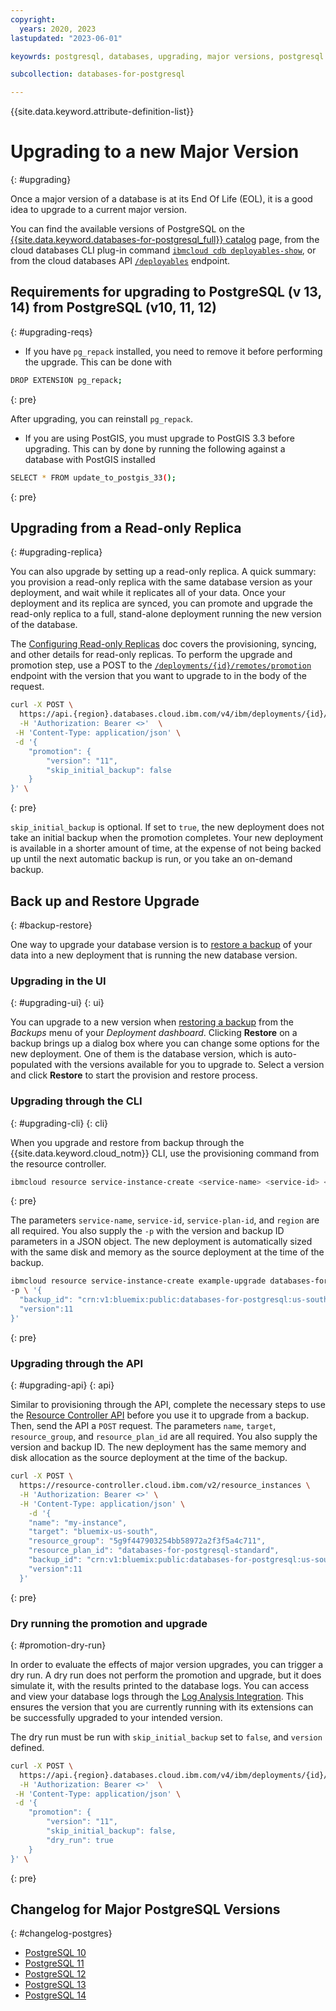 ```yaml
---
copyright:
  years: 2020, 2023
lastupdated: "2023-06-01"

keyowrds: postgresql, databases, upgrading, major versions, postgresql new deployment, postgresql database version, postgresql major version

subcollection: databases-for-postgresql

---
```


{{site.data.keyword.attribute-definition-list}}

# Upgrading to a new Major Version
{: #upgrading}

Once a major version of a database is at its End Of Life (EOL), it is a good idea to upgrade to a current major version. 

You can find the available versions of PostgreSQL on the [{{site.data.keyword.databases-for-postgresql_full}} catalog](https://cloud.ibm.com/catalog/databases-for-postgresql) page, from the cloud databases CLI plug-in command [`ibmcloud cdb deployables-show`](/docs/databases-cli-plugin?topic=databases-cli-plugin-cdb-reference#deployables-show), or from the cloud databases API [`/deployables`](https://cloud.ibm.com/apidocs/cloud-databases-api#get-all-deployable-databases) endpoint.

## Requirements for upgrading to PostgreSQL (v 13, 14) from PostgreSQL (v10, 11, 12)
{: #upgrading-reqs}

- If you have `pg_repack` installed, you need to remove it before performing the upgrade. This can be done with 

```sh
DROP EXTENSION pg_repack; 
```
{: pre}

After upgrading, you can reinstall `pg_repack`.

- If you are using PostGIS, you must upgrade to PostGIS 3.3 before upgrading. This can by done by running the following against a database with PostGIS installed 

```sh
SELECT * FROM update_to_postgis_33();
```
{: pre}

## Upgrading from a Read-only Replica
{: #upgrading-replica}

You can also upgrade by setting up a read-only replica. A quick summary: you provision a read-only replica with the same database version as your deployment, and wait while it replicates all of your data. Once your deployment and its replica are synced, you can promote and upgrade the read-only replica to a full, stand-alone deployment running the new version of the database.

The [Configuring Read-only Replicas](/docs/databases-for-postgresql?topic=databases-for-postgresql-read-only-replicas) doc covers the provisioning, syncing, and other details for read-only replicas. To perform the upgrade and promotion step, use a POST to the [`/deployments/{id}/remotes/promotion`](https://cloud.ibm.com/apidocs/cloud-databases-api#promote-read-only-replica-to-a-full-deployment) endpoint with the version that you want to upgrade to in the body of the request.
```sh
curl -X POST \
  https://api.{region}.databases.cloud.ibm.com/v4/ibm/deployments/{id}/remotes/promotion \
  -H 'Authorization: Bearer <>'  \
 -H 'Content-Type: application/json' \
 -d '{
    "promotion": {
        "version": "11",
        "skip_initial_backup": false
    }
}' \
```
{: pre}

`skip_initial_backup` is optional. If set to `true`, the new deployment does not take an initial backup when the promotion completes. Your new deployment is available in a shorter amount of time, at the expense of not being backed up until the next automatic backup is run, or you take an on-demand backup.

## Back up and Restore Upgrade
{: #backup-restore}

One way to upgrade your database version is to [restore a backup](/docs/databases-for-postgresql?topic=databases-for-postgresql-dashboard-backups&interface=ui#restore-backup) of your data into a new deployment that is running the new database version.

### Upgrading in the UI
{: #upgrading-ui}
{: ui}

You can upgrade to a new version when [restoring a backup](/docs/databases-for-postgresql?topic=databases-for-postgresql-dashboard-backups&interface=ui#restore-backup) from the _Backups_ menu of your _Deployment dashboard_. Clicking **Restore** on a backup brings up a dialog box where you can change some options for the new deployment. One of them is the database version, which is auto-populated with the versions available for you to upgrade to. Select a version and click **Restore** to start the provision and restore process.

### Upgrading through the CLI
{: #upgrading-cli}
{: cli}

When you upgrade and restore from backup through the {{site.data.keyword.cloud_notm}} CLI, use the provisioning command from the resource controller.
```sh
ibmcloud resource service-instance-create <service-name> <service-id> <service-plan-id> <region>
```
{: pre}

The parameters `service-name`, `service-id`, `service-plan-id`, and `region` are all required. You also supply the `-p` with the version and backup ID parameters in a JSON object. The new deployment is automatically sized with the same disk and memory as the source deployment at the time of the backup.

```sh
ibmcloud resource service-instance-create example-upgrade databases-for-postgresql standard us-south \
-p \ '{
  "backup_id": "crn:v1:bluemix:public:databases-for-postgresql:us-south:a/54e8ffe85dcedf470db5b5ee6ac4a8d8:1b8f53db-fc2d-4e24-8470-f82b15c71717:backup:06392e97-df90-46d8-98e8-cb67e9e0a8e6",
  "version":11
}'
```
{: pre}

### Upgrading through the API
{: #upgrading-api}
{: api}

Similar to provisioning through the API, complete the necessary steps to use the [Resource Controller API](/docs/databases-for-postgresql?topic=databases-for-postgresql-provisioning&interface=api#provision-controller-api) before you use it to upgrade from a backup. Then, send the API a `POST` request. The parameters `name`, `target`, `resource_group`, and `resource_plan_id` are all required. You also supply the version and backup ID. The new deployment has the same memory and disk allocation as the source deployment at the time of the backup.
```sh
curl -X POST \
  https://resource-controller.cloud.ibm.com/v2/resource_instances \
  -H 'Authorization: Bearer <>' \
  -H 'Content-Type: application/json' \
    -d '{
    "name": "my-instance",
    "target": "bluemix-us-south",
    "resource_group": "5g9f447903254bb58972a2f3f5a4c711",
    "resource_plan_id": "databases-for-postgresql-standard",
    "backup_id": "crn:v1:bluemix:public:databases-for-postgresql:us-south:a/54e8ffe85dcedf470db5b5ee6ac4a8d8:1b8f53db-fc2d-4e24-8470-f82b15c71717:backup:06392e97-df90-46d8-98e8-cb67e9e0a8e6",
    "version":11
  }'
```
{: pre}

### Dry running the promotion and upgrade
{: #promotion-dry-run}

In order to evaluate the effects of major version upgrades, you can trigger a dry run. A dry run does not perform the promotion and upgrade, but it does simulate it, with the results printed to the database logs. You can access and view your database logs through the [Log Analysis Integration](/docs/databases-for-postgresql?topic=cloud-databases-logging). This ensures the version that you are currently running with its extensions can be successfully upgraded to your intended version.

The dry run must be run with `skip_initial_backup` set to `false`, and `version` defined.
```sh
curl -X POST \
  https://api.{region}.databases.cloud.ibm.com/v4/ibm/deployments/{id}/remotes/promotion \
  -H 'Authorization: Bearer <>'  \
 -H 'Content-Type: application/json' \
 -d '{
    "promotion": {
        "version": "11",
        "skip_initial_backup": false,
        "dry_run": true
    }
}' \
```
{: pre}

## Changelog for Major PostgreSQL Versions
{: #changelog-postgres}

- [PostgreSQL 10](https://www.postgresql.org/docs/10/release-10.html)
- [PostgreSQL 11](https://www.postgresql.org/docs/11/release-11.html)
- [PostgreSQL 12](https://www.postgresql.org/docs/current/release-12.html)
- [PostgreSQL 13](https://www.postgresql.org/docs/13/release-13.html)
- [PostgreSQL 14](https://www.postgresql.org/docs/14/release-14.html)
